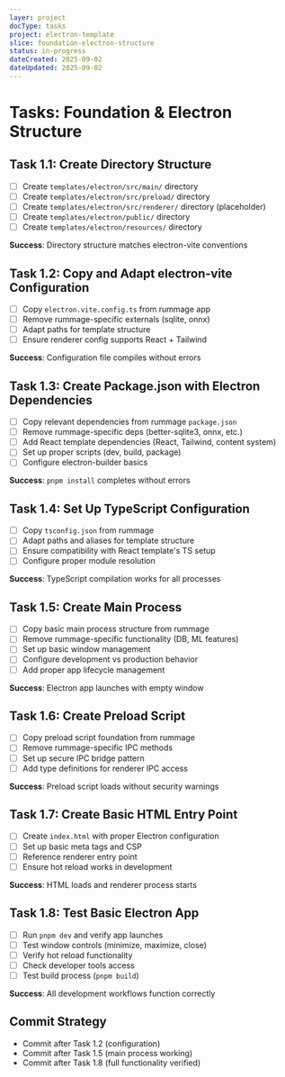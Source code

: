 ```yaml
---
layer: project
docType: tasks
project: electron-template
slice: foundation-electron-structure
status: in-progress
dateCreated: 2025-09-02
dateUpdated: 2025-09-02
---
```


# Tasks: Foundation & Electron Structure

## Task 1.1: Create Directory Structure
- [ ] Create `templates/electron/src/main/` directory
- [ ] Create `templates/electron/src/preload/` directory  
- [ ] Create `templates/electron/src/renderer/` directory (placeholder)
- [ ] Create `templates/electron/public/` directory
- [ ] Create `templates/electron/resources/` directory

**Success**: Directory structure matches electron-vite conventions

## Task 1.2: Copy and Adapt electron-vite Configuration
- [ ] Copy `electron.vite.config.ts` from rummage app
- [ ] Remove rummage-specific externals (sqlite, onnx) 
- [ ] Adapt paths for template structure
- [ ] Ensure renderer config supports React + Tailwind

**Success**: Configuration file compiles without errors

## Task 1.3: Create Package.json with Electron Dependencies  
- [ ] Copy relevant dependencies from rummage `package.json`
- [ ] Remove rummage-specific deps (better-sqlite3, onnx, etc.)
- [ ] Add React template dependencies (React, Tailwind, content system)
- [ ] Set up proper scripts (dev, build, package)
- [ ] Configure electron-builder basics

**Success**: `pnpm install` completes without errors

## Task 1.4: Set Up TypeScript Configuration
- [ ] Copy `tsconfig.json` from rummage
- [ ] Adapt paths and aliases for template structure
- [ ] Ensure compatibility with React template's TS setup
- [ ] Configure proper module resolution

**Success**: TypeScript compilation works for all processes

## Task 1.5: Create Main Process
- [ ] Copy basic main process structure from rummage
- [ ] Remove rummage-specific functionality (DB, ML features)
- [ ] Set up basic window management
- [ ] Configure development vs production behavior
- [ ] Add proper app lifecycle management

**Success**: Electron app launches with empty window

## Task 1.6: Create Preload Script
- [ ] Copy preload script foundation from rummage
- [ ] Remove rummage-specific IPC methods
- [ ] Set up secure IPC bridge pattern
- [ ] Add type definitions for renderer IPC access

**Success**: Preload script loads without security warnings

## Task 1.7: Create Basic HTML Entry Point
- [ ] Create `index.html` with proper Electron configuration
- [ ] Set up basic meta tags and CSP
- [ ] Reference renderer entry point
- [ ] Ensure hot reload works in development

**Success**: HTML loads and renderer process starts

## Task 1.8: Test Basic Electron App
- [ ] Run `pnpm dev` and verify app launches
- [ ] Test window controls (minimize, maximize, close)
- [ ] Verify hot reload functionality
- [ ] Check developer tools access
- [ ] Test build process (`pnpm build`)

**Success**: All development workflows function correctly

## Commit Strategy
- Commit after Task 1.2 (configuration)
- Commit after Task 1.5 (main process working) 
- Commit after Task 1.8 (full functionality verified)